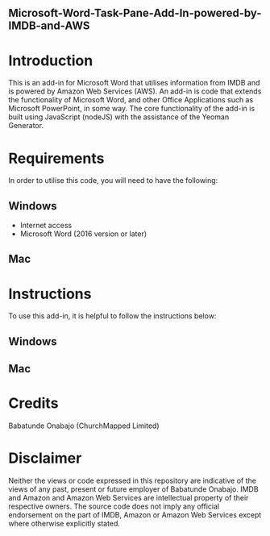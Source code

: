 ## Microsoft-Word-Task-Pane-Add-In-powered-by-IMDB-and-AWS

# Introduction
This is an add-in for Microsoft Word that utilises information from IMDB and is powered by Amazon Web Services (AWS). An add-in is code that extends the functionality of Microsoft Word, and other Office Applications such as Microsoft PowerPoint, in some way. The core functionality of the add-in is built using JavaScript (nodeJS) with the assistance of the Yeoman Generator. 

# Requirements
In order to utilise this code, you will need to have the following:
## Windows
* Internet access
* Microsoft Word (2016 version or later)

## Mac


# Instructions
To use this add-in, it is helpful to follow the instructions below:
## Windows

## Mac


# Credits
Babatunde Onabajo (ChurchMapped Limited)

# Disclaimer
Neither the views or code expressed in this repository are indicative of the views of any past, present or future employer of Babatunde Onabajo. IMDB and Amazon and Amazon Web Services are intellectual property of their respective owners. The source code does not imply any official endorsement on the part of IMDB, Amazon or Amazon Web Services except where otherwise explicitly stated. 
